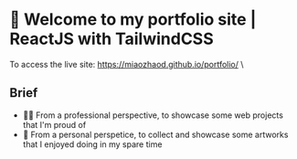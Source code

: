 # 👋 Welcome to my portfolio site | ReactJS with TailwindCSS

To access the live site: https://miaozhaod.github.io/portfolio/ \

## Brief
- 👩‍💻 From a professional perspective, to showcase some web projects that I'm proud of
- 🎨 From a personal perspetice, to collect and showcase some artworks that I enjoyed doing in my spare time


